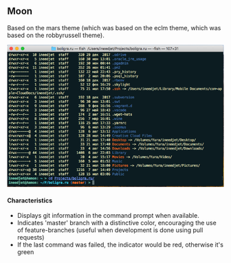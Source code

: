 ## Moon
Based on the mars theme (which was based on the eclm theme, which was based on the robbyrussell theme).

![moon theme](https://raw.githubusercontent.com/kirillovapp/theme-moon/master/screenshot1.png)


#### Characteristics

* Displays git information in the command prompt when available.
* Indicates 'master' branch with a distinctive color, encouraging the use of feature-branches (useful when development is done using pull requests)
* If the last command was failed, the indicator would be red, otherwise it's green
